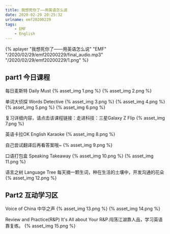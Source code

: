 ```yaml
---
title: 我想死你了——用英语怎么说
date: 2020-02-29 20:25:32
urlname: emf20200229
tags:
    - EMF
    - English
---
```


  {% aplayer "我想死你了——用英语怎么说" "EMF" "/2020/02/29/emf20200229/final_audio.mp3"  "/2020/02/29/emf20200229/1.png" %}
 <!-- more -->
 
  ## part1 今日课程
  每日麦斯特 Daily Must
  {% asset_img 1.png %}
  {% asset_img 2.png %}
  <br/>
  
  单词大侦探 Words Detective
  {% asset_img 3.png %}
  {% asset_img 4.png %}
  {% asset_img 5.png %}
  {% asset_img 6.png %}
  <br/>
  
  复习详细内容，请点击该课程链接：走进科技：三星Galaxy Z Flip
  {% asset_img 7.png %}
  <br/>
  
  英语卡拉OK English Karaoke
  {% asset_img 8.png %}
  <br/>
  
  自己尝试翻译后再看答案哦~
  {% asset_img 9.png %}
  <br/>
  
  口语打包盒 Speaking Takeaway
  {% asset_img 10.png %}
  {% asset_img 11.png %}
  <br/>
  
  语言之树 Language Tree
  每天摘一颗生词，种在生活的土壤中，开发沟通的花朵
  {% asset_img 12.png %}
  <br/>
  
  ## Part2 互动学习区
  Voice of China 中华之声
  {% asset_img 13.png %}
  {% asset_img 14.png %}
  <br/>
  
  Review and Practice(R&P)
  It's All about Your R&P.闯荡江湖靠人品，学习英语靠复练。
  {% asset_img 15.png %}